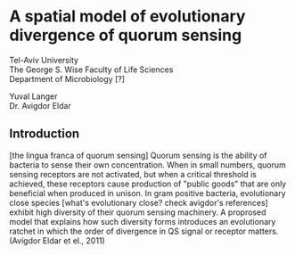A spatial model of evolutionary divergence of quorum sensing
============================================================

Tel-Aviv University  
The George S. Wise Faculty of Life Sciences  
Department of Microbiology [?]

Yuval Langer  
Dr. Avigdor Eldar

Introduction
------------

[the lingua franca of quorum sensing]
Quorum sensing is the ability of bacteria to sense their own concentration.
When in small numbers, quorum sensing receptors are not activated, but when
a critical threshold is achieved, these receptors cause production of
"public goods" that are only beneficial when produced in unison.
In gram positive bacteria, evolutionary close species
[what's evolutionary close? check avigdor's references] exhibit
high diversity of their quorum sensing machinery. A proprosed model
that explains how such diversity forms introduces an evolutionary ratchet
in which the order of divergence in QS signal or receptor matters.
(Avigdor Eldar et el., 2011)


[Game of Strife]:https://gitlab.com/yuvallanger/strife-golang
[IPython Notebook Viewer]:http://nbviewer.ipython.org/urls/gitlab.com/yuvallanger/strife-notebook/raw/master/strife.ipynb
